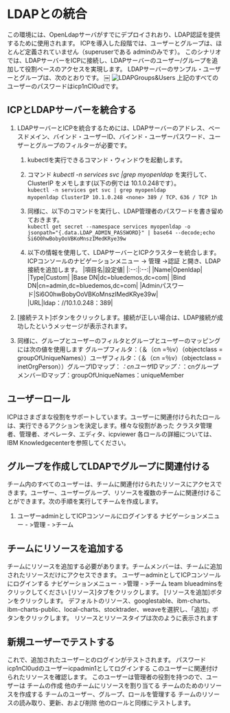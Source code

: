 # LDAPとの統合
この環境には、OpenLdapサーバがすでにデプロイされおり、LDAP認証を提供するために使用されます。 ICPを導入した段階では、ユーザーとグループは、ほとんど定義されていません（superuserである adminのみです）。
このシナリオでは、LDAPサーバーをICPに接続し、LDAPサーバーのユーザー/グループを追加して役割ベースのアクセスを実現します。 LDAPサーバーのサンプル・ユーザーとグループは、次のとおりです。
￼
<source srcset="https://ibm-dte.mybluemix.net/images/tutorials/cloud-private-trial/ldapgroupsandusers.webp" type="image/webp">
<source srcset="http://ibm-dte.mybluemix.net/images/tutorials/cloud-private-trial/ldapgroupsandusers.png" type="image/png"> 
<img src="https://ibm-dte.mybluemix.net/images/tutorials/cloud-private-trial/ldapgroupsandusers.png" alt="LDAPGroups&Users" >
上記のすべてのユーザーのパスワードはicp1nCl0udです。

## ICPとLDAPサーバーを統合する
1. LDAPサーバーとICPを統合するためには、LDAPサーバーのアドレス、ベースドメイン、バインド・ユーザーID、バインド・ユーザーパスワード、ユーザーとグループのフィルターが必要です。
    1. kubectlを実行できるコマンド・ウィンドウを起動します。
    1. コマンド *kubectl -n services svc |grep myopenldap* を実行して、ClusterIP をメモします(以下の例では 10.1.0.248です）。<br>
    `kubectl -n services get svc | grep myopenldap` <br>
    `myopenldap ClusterIP 10.1.0.248 <none> 389 / TCP、636 / TCP 1h`

    1. 同様に、以下のコマンドを実行し、LDAP管理者のパスワードを書き留めておきます。<br>
    `kubectl get secret --namespace services myopenldap -o jsonpath="{.data.LDAP_ADMIN_PASSWORD}" | base64 --decode;echo`<br>
    `Si6O0hwBobyOoVBKoMnszIMedKRye39w`

    1. 以下の情報を使用して、LDAPサーバーとICPクラスターを統合します。
    ICPコンソールのナビゲーションメニュー -> 管理 ->認証 と開き、LDAP接続を追加します。
    |項目名|設定値|
    |:--:|:--:|
    |Name|Openldap|
    |Type|Custom|
    |Base DN|dc=bluedemos,dc=com|
    |Bind DN|cn=admin,dc=bluedemos,dc=com|
    |Adminパスワード|Si6O0hwBobyOoVBKoMnszIMedKRye39w|
    |URL|ldap：//10.1.0.248：389|
    
1. [接続テスト]ボタンをクリックします。接続が正しい場合は、LDAP接続が成功したというメッセージが表示されます。
1. 同様に、グループとユーザーのフィルタとグループとユーザーのマッピングには次の値を使用します
グループフィルタ：（＆（cn =％v）（objectclass = groupOfUniqueNames））ユーザフィルタ：（＆（cn =％v）（objectclass = inetOrgPerson））グループIDマップ：*：cnユーザIDマップ：*：cnグループメンバーIDマップ：groupOfUniqueNames：uniqueMember

## ユーザーロール
ICPはさまざまな役割をサポートしています。ユーザーに関連付けられたロールは、実行できるアクションを決定します。様々な役割があった
クラスタ管理者、管理者、オペレータ、エディタ、icpviewer
各ロールの詳細については、IBM Knowledgecenterを参照してください。

## グループを作成してLDAPでグループに関連付ける
チーム内のすべてのユーザーは、チームに関連付けられたリソースにアクセスできます。ユーザー、ユーザーグループ、リソースを複数のチームに関連付けることができます。次の手順を実行してチームを作成します。
1. ユーザーadminとしてICPコンソールにログインする
ナビゲーションメニュー - >管理 - >チーム

## チームにリソースを追加する
チームにリソースを追加する必要があります。チームメンバーは、チームに追加されたリソースだけにアクセスできます。
ユーザーadminとしてICPコンソールにログインする
ナビゲーションメニュー - >管理 - >チーム
team blueadminsをクリックしてください
[リソース]タブをクリックします。
[リソースを追加]ボタンをクリックします。
デフォルトのリソース、googlestable、ibm-charts、ibm-charts-public、local-charts、stocktrader、weaveを選択し、「追加」ボタンをクリックします。
リソースとリソースタイプは次のように表示されます

## 新規ユーザーでテストする
これで、追加されたユーザーとのログインがテストされます。
パスワードicp1nCl0udのユーザーicpadmin1としてログインする
このユーザーに関連付けられたリソースを確認します。
このユーザーは管理者の役割を持つので、ユーザーは
チームの作成
他のチームにリソースを割り当てる
チームのためのリソースを作成する
チームのユーザー、グループ、ロールを管理する
チームのリソースの読み取り、更新、および削除
他のロールと同様にテストします。
